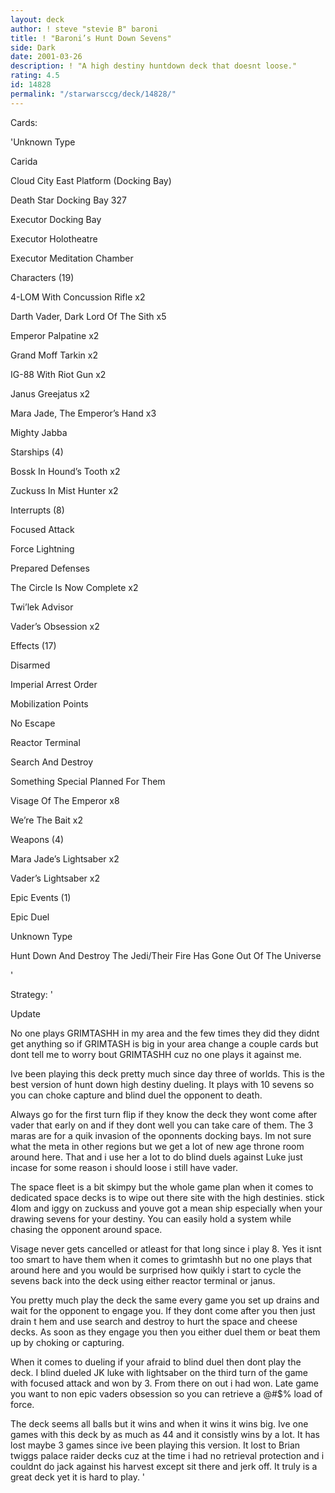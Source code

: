 ```yaml
---
layout: deck
author: ! steve "stevie B" baroni
title: ! "Baroni’s Hunt Down Sevens"
side: Dark
date: 2001-03-26
description: ! "A high destiny huntdown deck that doesnt loose."
rating: 4.5
id: 14828
permalink: "/starwarsccg/deck/14828/"
---
```

Cards: 

'Unknown Type

Carida 

Cloud City East Platform (Docking Bay) 

Death Star Docking Bay 327 

Executor Docking Bay 

Executor Holotheatre 

Executor Meditation Chamber 


Characters (19)

4-LOM With Concussion Rifle  x2

Darth Vader, Dark Lord Of The Sith  x5

Emperor Palpatine  x2

Grand Moff Tarkin  x2

IG-88 With Riot Gun  x2

Janus Greejatus  x2

Mara Jade, The Emperor’s Hand  x3

Mighty Jabba 


Starships (4)

Bossk In Hound’s Tooth  x2

Zuckuss In Mist Hunter  x2


Interrupts (8)

Focused Attack 

Force Lightning 

Prepared Defenses 

The Circle Is Now Complete  x2

Twi’lek Advisor 

Vader’s Obsession  x2


Effects (17)

Disarmed 

Imperial Arrest Order 

Mobilization Points 

No Escape 

Reactor Terminal 

Search And Destroy 

Something Special Planned For Them 

Visage Of The Emperor  x8

We’re The Bait  x2


Weapons (4)

Mara Jade’s Lightsaber  x2

Vader’s Lightsaber  x2


Epic Events (1)

Epic Duel 


Unknown Type

Hunt Down And Destroy The Jedi/Their Fire Has Gone Out Of The Universe 

'

Strategy: '

Update 

   No one plays GRIMTASHH in my area and the few times they did they didnt get anything so if GRIMTASH is big in your area change a couple cards but dont tell me to worry bout GRIMTASHH cuz no one plays it against me.



 Ive been playing this deck pretty much since day three of worlds. This is the best version of hunt down high destiny dueling. It plays with 10 sevens so you can choke capture and blind duel the opponent to death. 

  Always go for the first turn flip if they know the deck they wont come after vader that early on and if they dont well you can take care of them. The 3 maras are for a quik invasion of the oponnents docking bays. Im not sure what the meta in other regions but we get a lot of new age throne room around here. That and i use her a lot to do blind duels against Luke just incase for some reason i should loose i still have vader.

  The space fleet is a bit skimpy but the whole game plan when it comes to dedicated space decks is to wipe out there site with the high destinies. stick 4lom and iggy on zuckuss and youve got a mean ship especially when your drawing sevens for your destiny. You can easily hold a system while chasing the opponent around space.

  Visage never gets cancelled or atleast for that long since i play 8. Yes it isnt too smart to have them when it comes to grimtashh but no one plays that around here and you would be surprised how quikly i start to cycle the sevens back into the deck using either reactor terminal or janus. 

  You pretty much play the deck the same every game you set up drains and wait for the opponent to engage you. If they dont come after you then just drain t hem and use search and destroy to hurt the space and cheese decks. As soon as they engage you then you either duel them or beat them up by choking or capturing. 

  When it comes to dueling if your afraid to blind duel then dont play the deck. I blind dueled JK luke with lightsaber on the third turn of the game with focused attack and won by 3. From there on out i had won. Late game you want to non epic vaders obsession so you can retrieve a @#$% load of force.

   The deck seems all balls but it wins and when it wins it wins big. Ive one games with this deck by as much as 44 and it consistly wins by a lot. It has lost maybe 3 games since ive been playing this version. It lost to Brian twiggs palace raider decks cuz at the time i had no retrieval protection and i couldnt do jack against his harvest except sit there and jerk off. It truly is a great deck yet it is hard to play.   '
